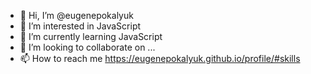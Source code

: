 - 👋 Hi, I’m @eugenepokalyuk
- 👀 I’m interested in JavaScript
- 🌱 I’m currently learning JavaScript
- 💞️ I’m looking to collaborate on ...
- 📫 How to reach me https://eugenepokalyuk.github.io/profile/#skills

<!---
eugenepokalyuk/eugenepokalyuk is a ✨ special ✨ repository because its `README.md` (this file) appears on your GitHub profile.
You can click the Preview link to take a look at your changes.
--->
